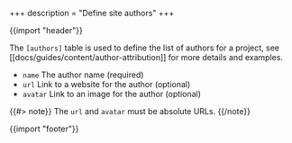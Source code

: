 +++
description = "Define site authors"
+++

{{import "header"}}

The `[authors]` table is used to define the list of authors for a project, see [[docs/guides/content/author-attribution]] for more details and examples.

* `name` The author name (required)
* `url` Link to a website for the author (optional)
* `avatar` Link to an image for the author (optional)

{{#> note}}
The `url` and `avatar` must be absolute URLs.
{{/note}}

{{import "footer"}}
